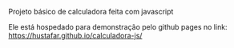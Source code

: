 Projeto básico de calculadora feita com javascript

Ele está hospedado para demonstração pelo github pages no link: https://hustafar.github.io/calculadora-js/
